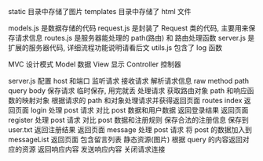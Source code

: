 
static 目录中存储了图片
templates 目录中存储了 html 文件

models.js 是数据存储的代码
request.js 是封装了 Request 类的代码, 主要用来保存请求信息
routes.js 是服务器能处理的 path(路由) 和 路由处理函数
server.js 是扩展的服务器代码, 详细流程功能说明请看后文
utils.js 包含了 log 函数


MVC 设计模式
Model       数据
View        显示
Controller  控制器


server.js
    配置 host 和端口
    监听请求
    接收请求
        解析请求信息
            raw
            method
            path
            query
            body
        保存请求
            临时保存, 用完就丢
    处理请求
        获取路由对象
            path 和响应函数的映射对象
        根据请求的 path 和对象处理请求并获得返回页面
            routes
                index
                    返回页面
                login
                    处理 post 请求
                        对比 post 数据和用户数据
                        返回登录结果
                    返回页面
                register
                    处理 post 请求
                        对比 post 数据和注册规则
                        保存合法的注册信息
                            保存到 user.txt
                        返回注册结果
                    返回页面
                message
                    处理 post 请求
                        将 post 的数据加入到 messageList
                    返回页面
                        包含留言列表
                静态资源(图片)
                    根据 query 的内容返回对应的资源
        返回响应内容
    发送响应内容
    关闭请求连接
